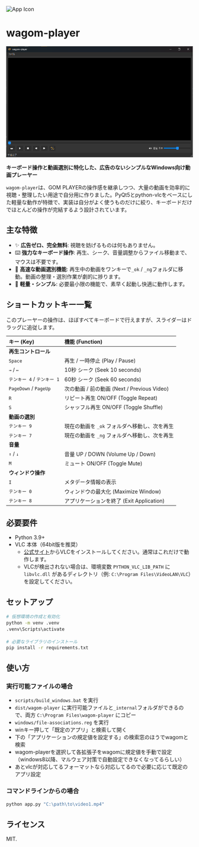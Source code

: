 
![App Icon](resources/icons/app.ico)
# wagom-player

![alt text](doc/img/ss.png)

**キーボード操作と動画選別に特化した、広告のないシンプルなWindows向け動画プレーヤー**

`wagom-player`は、GOM PLAYERの操作感を継承しつつ、大量の動画を効率的に視聴・整理したい用途で自分用に作りました。PyQt5とpython-vlcをベースにした軽量な動作が特徴で、実装は自分がよく使うものだけに絞り、キーボードだけでほとんどの操作が完結するよう設計されています。

## 主な特徴

-   ✨ **広告ゼロ、完全無料**: 視聴を妨げるものは何もありません。
-   ⌨️ **強力なキーボード操作**: 再生、シーク、音量調整からファイル移動まで、マウスは不要です。
-   📂 **高速な動画選別機能**: 再生中の動画をワンキーで`_ok` / `_ng`フォルダに移動。動画の整理・選別作業が劇的に捗ります。
-   🚀 **軽量・シンプル**: 必要最小限の機能で、素早く起動し快適に動作します。

## ショートカットキー一覧

このプレーヤーの操作は、ほぼすべてキーボードで行えますが、スライダーはドラッグに追従します。

| キー (Key) | 機能 (Function) |
| :--- | :--- |
| **再生コントロール** | |
| `Space` | 再生 / 一時停止 (Play / Pause) |
| `→` / `←` | 10秒 シーク (Seek 10 seconds) |
| `テンキー 4` / `テンキー 1` | 60秒 シーク (Seek 60 seconds) |
| `PageDown` / `PageUp` | 次の動画 / 前の動画 (Next / Previous Video) |
| `R` | リピート再生 ON/OFF (Toggle Repeat) |
| `S` | シャッフル再生 ON/OFF (Toggle Shuffle) |
| **動画の選別** | |
| `テンキー 9` | 現在の動画を `_ok` フォルダへ移動し、次を再生 |
| `テンキー 7` | 現在の動画を `_ng` フォルダへ移動し、次を再生 |
| **音量** | |
| `↑` / `↓` | 音量 UP / DOWN (Volume Up / Down) |
| `M` | ミュート ON/OFF (Toggle Mute) |
| **ウィンドウ操作** | |
| `I` | メタデータ情報の表示 |
| `テンキー 0` | ウィンドウの最大化 (Maximize Window) |
| `テンキー 8` | アプリケーションを終了 (Exit Application) |

## 必要要件

-   Python 3.9+
-   VLC 本体（64bit版を推奨）
    -   [公式サイト](https://www.videolan.org/)からVLCをインストールしてください。通常はこれだけで動作します。
    -   VLCが検出されない場合は、環境変数 `PYTHON_VLC_LIB_PATH` に `libvlc.dll` があるディレクトリ（例: `C:\Program Files\VideoLAN\VLC`）を設定してください。

## セットアップ

```bash
# 仮想環境の作成と有効化
python -m venv .venv
.venv\Scripts\activate

# 必要なライブラリのインストール
pip install -r requirements.txt
```

## 使い方

### 実行可能ファイルの場合
- `scripts/build_windows.bat` を実行
- `dist/wagom-player` に実行可能ファイルと`_internal`フォルダができるので、両方 `C:\Program Files\wagom-player` にコピー
- `windows/file-associations.reg` を実行
- winキー押して「既定のアプリ」と検索して開く
- 下の「アプリケーションの規定値を設定する」の検索窓のほうでwagomと検索
- wagom-playerを選択して各拡張子をwagomに規定値を手動で設定（windows8以降、マルウェア対策で自動設定できなくなってるらしい）
- あとvlcが対応してるフォーマットなら対応してるので必要に応じて既定のアプリ設定

### コマンドラインからの場合
```bash
python app.py "C:\path\to\video1.mp4"
```


## ライセンス
MIT.